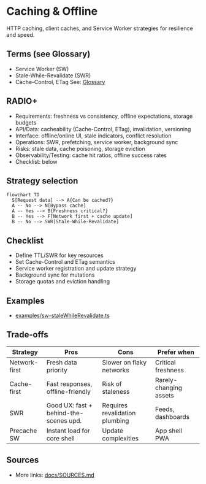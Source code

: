 # Caching & Offline

HTTP caching, client caches, and Service Worker strategies for resilience and speed.

## Terms (see Glossary)
- Service Worker (SW)
- Stale-While-Revalidate (SWR)
- Cache-Control, ETag
See: [Glossary](../../docs/GLOSSARY.md)

## RADIO+
- Requirements: freshness vs consistency, offline expectations, storage budgets
- API/Data: cacheability (Cache-Control, ETag), invalidation, versioning
- Interface: offline/online UI, stale indicators, conflict resolution
- Operations: SWR, prefetching, service worker, background sync
- Risks: stale data, cache poisoning, storage eviction
- Observability/Testing: cache hit ratios, offline success rates
- Checklist: below

## Strategy selection
```mermaid
flowchart TD
  S[Request data] --> A{Can be cached?}
  A -- No --> N[Bypass cache]
  A -- Yes --> B{Freshness critical?}
  B -- Yes --> F[Network first + cache update]
  B -- No --> SWR[Stale-While-Revalidate]
```

## Checklist
- Define TTL/SWR for key resources
- Set Cache-Control and ETag semantics
- Service worker registration and update strategy
- Background sync for mutations
- Storage quotas and eviction handling

## Examples
- [examples/sw-staleWhileRevalidate.ts](./examples/sw-staleWhileRevalidate.ts)

## Trade-offs

| Strategy      | Pros                                 | Cons                              | Prefer when |
|---------------|--------------------------------------|-----------------------------------|-------------|
| Network-first | Fresh data priority                   | Slower on flaky networks          | Critical freshness |
| Cache-first   | Fast responses, offline-friendly      | Risk of staleness                 | Rarely-changing assets |
| SWR           | Good UX: fast + behind-the-scenes upd.| Requires revalidation plumbing    | Feeds, dashboards |
| Precache SW   | Instant load for core shell           | Update complexities               | App shell PWA |

## Sources
- More links: [docs/SOURCES.md](../../docs/SOURCES.md)
